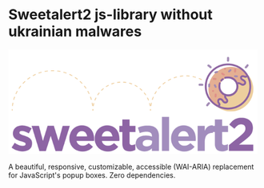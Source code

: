 # Sweetalert2 js-library without ukrainian malwares

<a href="https://github.com/softinvest/softalert2">
  <img src="./assets/swal2-logo.png" width="498" alt="SoftAlert2">
</a>

A beautiful, responsive, customizable, accessible (WAI-ARIA) replacement <br> for JavaScript's popup boxes. Zero dependencies.
